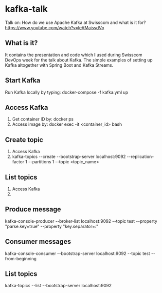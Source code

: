 # kafka-talk
Talk on: How do we use Apache Kafka at Swisscom and what is it for?
https://www.youtube.com/watch?v=leAMaissdVo

## What is it?
It contains the presentation and code which I used during Swisscom DevOps week for the talk about Kafka.
The simple examples of setting up Kafka altogether with Spring Boot and Kafka Streams.



## Start Kafka
Run Kafka locally by typing:
docker-compose -f kafka.yml up

## Access Kafka
1. Get container ID by: docker ps
2. Access image by: docker exec -it <container_id>  bash

## Create topic
1. Access Kafka
2. kafka-topics --create --bootstrap-server localhost:9092 --replication-factor 1 --partitions 1 --topic <topic_name>

## List topics
1. Access Kafka
2. 

## Produce message
kafka-console-producer --broker-list localhost:9092  --topic test --property "parse.key=true" --property "key.separator=:"

## Consumer messages
kafka-console-consumer --bootstrap-server localhost:9092 --topic test --from-beginning

## List topics
kafka-topics --list --bootstrap-server localhost:9092
